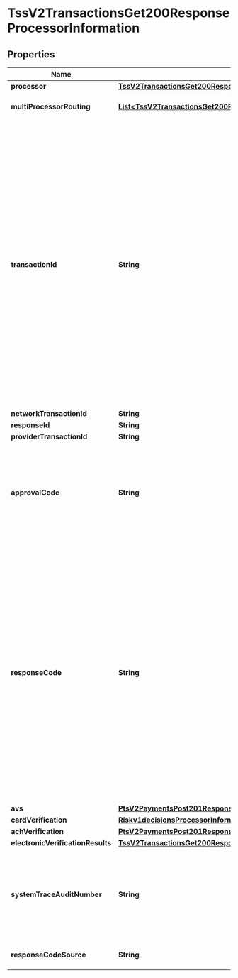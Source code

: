 
# TssV2TransactionsGet200ResponseProcessorInformation

## Properties
Name | Type | Description | Notes
------------ | ------------- | ------------- | -------------
**processor** | [**TssV2TransactionsGet200ResponseProcessorInformationProcessor**](TssV2TransactionsGet200ResponseProcessorInformationProcessor.md) |  |  [optional]
**multiProcessorRouting** | [**List&lt;TssV2TransactionsGet200ResponseProcessorInformationMultiProcessorRouting&gt;**](TssV2TransactionsGet200ResponseProcessorInformationMultiProcessorRouting.md) | An array of object that contains the list of acquirer response codes &amp; reasons if a transaction is routed to multiple acquirers. |  [optional]
**transactionId** | **String** | Network transaction identifier (TID). You can use this value to identify a specific transaction when you are discussing the transaction with your processor. Not all processors provide this value.  Returned by the authorization service.  #### PIN debit Transaction identifier generated by the processor.  Returned by PIN debit credit.  #### GPX Processor transaction ID.  #### Cielo For Cielo, this value is the non-sequential unit (NSU) and is supported for all transactions. The value is generated by Cielo or the issuing bank.  #### Comercio Latino For Comercio Latino, this value is the proof of sale or non-sequential unit (NSU) number generated by the acquirers Cielo and Rede, or the issuing bank.  #### CyberSource through VisaNet and GPN For details about this value for CyberSource through VisaNet and GPN, see \&quot;Network Transaction Identifiers\&quot; in [Credit Card Services Using the SCMP API.](https://apps.cybersource.com/library/documentation/dev_guides/CC_Svcs_SCMP_API/html/)  #### Moneris This value identifies the transaction on a host system. It contains the following information: - Terminal used to process the transaction - Shift during which the transaction took place - Batch number - Transaction number within the batch You must store this value. If you give the customer a receipt, display this value on the receipt.  **Example** For the value 66012345001069003: - Terminal ID &#x3D; 66012345 - Shift number &#x3D; 001 - Batch number &#x3D; 069 - Transaction number &#x3D; 003  |  [optional]
**networkTransactionId** | **String** | The description for this field is not available. |  [optional]
**responseId** | **String** | Response ID sent from the processor.  |  [optional]
**providerTransactionId** | **String** | The description for this field is not available. |  [optional]
**approvalCode** | **String** | Authorization code. Returned only when the processor returns this value.  The length of this value depends on your processor.  Returned by authorization service.  #### PIN debit Authorization code that is returned by the processor.  Returned by PIN debit credit.  #### Elavon Encrypted Account Number Program The returned value is OFFLINE.  #### TSYS Acquiring Solutions The returned value for a successful zero amount authorization is 000000.  |  [optional]
**responseCode** | **String** | For most processors, this is the error message sent directly from the bank. Returned only when the processor returns this value.  **Important** Do not use this field to evaluate the result of the authorization.  #### PIN debit Response value that is returned by the processor or bank. **Important** Do not use this field to evaluate the results of the transaction request.  Returned by PIN debit credit, PIN debit purchase, and PIN debit reversal.  #### AIBMS If this value is &#x60;08&#x60;, you can accept the transaction if the customer provides you with identification.  #### Atos This value is the response code sent from Atos and it might also include the response code from the bank. Format: &#x60;aa,bb&#x60; with the two values separated by a comma and where: - &#x60;aa&#x60; is the two-digit error message from Atos. - &#x60;bb&#x60; is the optional two-digit error message from the bank.  #### Comercio Latino This value is the status code and the error or response code received from the processor separated by a colon. Format: [status code]:E[error code] or [status code]:R[response code] Example &#x60;2:R06&#x60;  #### JCN Gateway Processor-defined detail error code. The associated response category code is in the &#x60;processorInformation.responseCategoryCode&#x60; field. String (3)  |  [optional]
**avs** | [**PtsV2PaymentsPost201ResponseProcessorInformationAvs**](PtsV2PaymentsPost201ResponseProcessorInformationAvs.md) |  |  [optional]
**cardVerification** | [**Riskv1decisionsProcessorInformationCardVerification**](Riskv1decisionsProcessorInformationCardVerification.md) |  |  [optional]
**achVerification** | [**PtsV2PaymentsPost201ResponseProcessorInformationAchVerification**](PtsV2PaymentsPost201ResponseProcessorInformationAchVerification.md) |  |  [optional]
**electronicVerificationResults** | [**TssV2TransactionsGet200ResponseProcessorInformationElectronicVerificationResults**](TssV2TransactionsGet200ResponseProcessorInformationElectronicVerificationResults.md) |  |  [optional]
**systemTraceAuditNumber** | **String** | This field is returned only for **American Express Direct** and **CyberSource through VisaNet**. Returned by authorization and incremental authorization services.  #### American Express Direct  System trace audit number (STAN). This value identifies the transaction and is useful when investigating a chargeback dispute.  #### CyberSource through VisaNet  System trace number that must be printed on the customer’s receipt.  |  [optional]
**responseCodeSource** | **String** | Used by Visa only and contains the response source/reason code that identifies the source of the response decision.  |  [optional]



